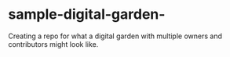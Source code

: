 # sample-digital-garden-
Creating a repo for what a digital garden with multiple owners and contributors might look like. 
